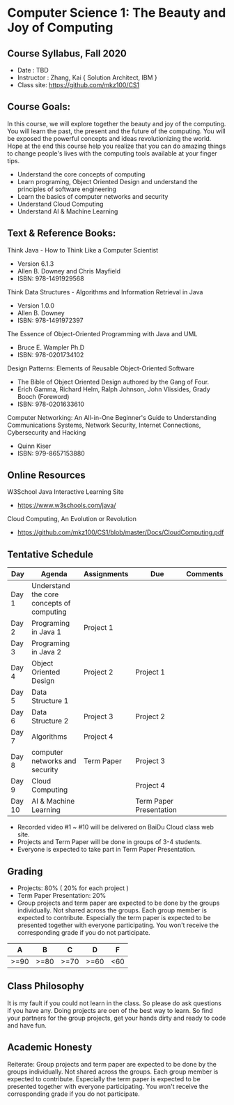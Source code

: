 # Computer Science 1: The Beauty and Joy of Computing
## Course Syllabus, Fall 2020 
 
* Date : TBD
* Instructor : Zhang, Kai { Solution Architect, IBM }
* Class site: https://github.com/mkz100/CS1

## Course Goals:  

In this course, we will explore together the beauty and joy of the computing. 
You will learn the past, the present and the future of the computing. You will be exposed the powerful concepts and ideas revolutionizing the world. 
Hope at the end this course help you realize that you can do amazing things to change people's lives with the computing tools available at your finger tips.

* Understand the core concepts of computing
* Learn programing, Object Oriented Design and understand the principles of software engineering
* Learn the basics of computer networks and security
* Understand Cloud Computing
* Understand AI & Machine Learning

## Text & Reference Books: 

Think Java - How to Think Like a Computer Scientist
* Version 6.1.3
* Allen B. Downey and Chris Mayfield
* ISBN: 978-1491929568

Think Data Structures - Algorithms and Information Retrieval in Java
* Version 1.0.0
* Allen B. Downey
* ISBN: 978-1491972397

The Essence of Object-Oriented Programming with Java and UML
* Bruce E. Wampler Ph.D
* ISBN: 978-0201734102

Design Patterns: Elements of Reusable Object-Oriented Software
* The Bible of Object Oriented Design authored by the Gang of Four.
* Erich Gamma, Richard Helm, Ralph Johnson, John Vlissides, Grady Booch (Foreword)
* ISBN: 978-0201633610

Computer Networking: An All-in-One Beginner's Guide to Understanding Communications Systems, Network Security, Internet Connections, Cybersecurity and Hacking
* Quinn Kiser 
* ISBN: 979-8657153880


## Online Resources

W3School Java Interactive Learning Site
* https://www.w3schools.com/java/

Cloud Computing, An Evolution or Revolution
* https://github.com/mkz100/CS1/blob/master/Docs/CloudComputing.pdf


## Tentative Schedule
  
| Day | Agenda | Assignments | Due  | Comments  |
|---|---|---|---|---|
| Day 1 | Understand the core concepts of computing |   |   |   |
| Day 2 | Programing in Java 1 | Project 1|   |   |
| Day 3 | Programing in Java 2 |   |   |   |
| Day 4 | Object Oriented Design | Project 2  |  Project 1| |   |
| Day 5 | Data Structure 1  |  |   |   |
| Day 6 | Data Structure 2  | Project 3 |  Project 2 |   |
| Day 7 | Algorithms |  Project 4 |   |   |
| Day 8 | computer networks and security | Term Paper | Project 3 |   |
| Day 9 | Cloud Computing | | Project 4   |   |
| Day 10 | AI & Machine Learning |  | Term Paper Presentation |   |

* Recorded video #1 ~ #10 will be delivered on BaiDu Cloud class web site. 
* Projects and Term Paper will be done in groups of 3-4 students.
* Everyone is expected to take part in Term Paper Presentation.

## Grading
* Projects: 80% ( 20% for each project )  
* Term Paper Presentation: 20%
* Group projects and term paper are expected to be done by the groups individually. Not shared across the groups. Each group member is expected to contribute. Especially the term paper is expected to be presented together with everyone participating. You won't receive the corresponding grade if you do not participate.

| A | B | C | D  | F  |
|---|---|---|---|---|
| >=90 | >=80 | >=70 | >=60 | <60

## Class Philosophy
It is my fault if you could not learn in the class. So please do ask questions if you have any. Doing projects are oen of the best way to learn. So find your partners for the group projects, get your hands dirty and ready to code and have fun.

## Academic Honesty
Reiterate: Group projects and term paper are expected to be done by the groups individually. Not shared across the groups. Each group member is expected to contribute. Especially the term paper is expected to be presented together with everyone participating. You won't receive the corresponding grade if you do not participate.

 
